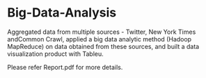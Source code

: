 # Big-Data-Analysis
Aggregated data from multiple sources - Twitter, New York Times andCommon Crawl, applied a big data analytic method (Hadoop MapReduce) on data obtained from these sources, and built a data visualization product with Tableu.

Please refer Report.pdf for more details.
